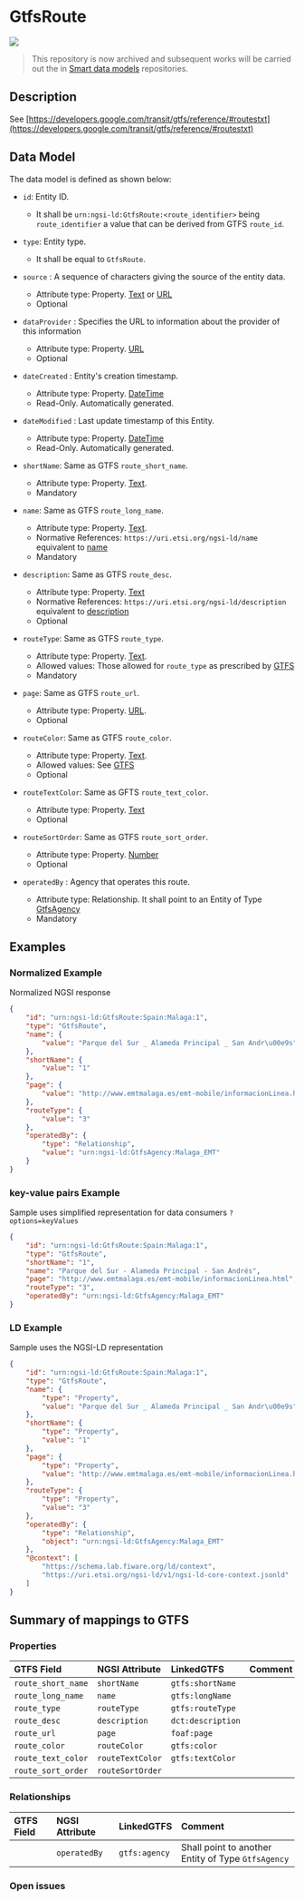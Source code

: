 # GtfsRoute

![](https://nexus.lab.fiware.org/static/badges/statuses/deprecated.svg)

> This repository is now archived and subsequent works will be carried out the
> in [Smart data models](https://github.com/smart-data-models) repositories.

## Description

See
[https://developers.google.com/transit/gtfs/reference/#routestxt](https://developers.google.com/transit/gtfs/reference/#routestxt)

## Data Model

The data model is defined as shown below:

-   `id`: Entity ID.

    -   It shall be `urn:ngsi-ld:GtfsRoute:<route_identifier>` being
        `route_identifier` a value that can be derived from GTFS `route_id`.

-   `type`: Entity type.

    -   It shall be equal to `GtfsRoute`.

-   `source` : A sequence of characters giving the source of the entity data.

    -   Attribute type: Property. [Text](https://schema.org/Text) or
        [URL](https://schema.org/URL)
    -   Optional

-   `dataProvider` : Specifies the URL to information about the provider of this
    information

    -   Attribute type: Property. [URL](https://schema.org/URL)
    -   Optional

-   `dateCreated` : Entity's creation timestamp.

    -   Attribute type: Property. [DateTime](https://schema.org/DateTime)
    -   Read-Only. Automatically generated.

-   `dateModified` : Last update timestamp of this Entity.

    -   Attribute type: Property. [DateTime](https://schema.org/DateTime)
    -   Read-Only. Automatically generated.

-   `shortName`: Same as GTFS `route_short_name`.

    -   Attribute type: Property. [Text](https://schema.org/Text).
    -   Mandatory

-   `name`: Same as GTFS `route_long_name`.

    -   Attribute type: Property. [Text](https://schema.org/Text).
    -   Normative References: `https://uri.etsi.org/ngsi-ld/name` equivalent to
        [name](https://schema.org/name)
    -   Mandatory

-   `description`: Same as GTFS `route_desc`.

    -   Attribute type: Property. [Text](https://schema.org/Text)
    -   Normative References: `https://uri.etsi.org/ngsi-ld/description`
        equivalent to [description](https://schema.org/description)
    -   Optional

-   `routeType`: Same as GTFS `route_type`.

    -   Attribute type: Property. [Text](https://schema.org/Text).
    -   Allowed values: Those allowed for `route_type` as prescribed by
        [GTFS](https://developers.google.com/transit/gtfs/reference/#routestxt)
    -   Mandatory

-   `page`: Same as GTFS `route_url`.

    -   Attribute type: Property. [URL](https://schema.org/URL).
    -   Optional

-   `routeColor`: Same as GTFS `route_color`.

    -   Attribute type: Property. [Text](https://schema.org/Text).
    -   Allowed values: See
        [GTFS](https://developers.google.com/transit/gtfs/reference/#routestxt)
    -   Optional

-   `routeTextColor`: Same as GFTS `route_text_color`.

    -   Attribute type: Property. [Text](https://schema.org/Text)
    -   Optional

-   `routeSortOrder`: Same as GTFS `route_sort_order`.

    -   Attribute type: Property. [Number](https://schema.org/Number)
    -   Optional

-   `operatedBy` : Agency that operates this route.
    -   Attribute type: Relationship. It shall point to an Entity of Type
        [GtfsAgency](../../GtfsAgency/doc/spec.md)
    -   Mandatory

## Examples

### Normalized Example

Normalized NGSI response

```json
{
    "id": "urn:ngsi-ld:GtfsRoute:Spain:Malaga:1",
    "type": "GtfsRoute",
    "name": {
        "value": "Parque del Sur _ Alameda Principal _ San Andr\u00e9s"
    },
    "shortName": {
        "value": "1"
    },
    "page": {
        "value": "http://www.emtmalaga.es/emt-mobile/informacionLinea.html"
    },
    "routeType": {
        "value": "3"
    },
    "operatedBy": {
        "type": "Relationship",
        "value": "urn:ngsi-ld:GtfsAgency:Malaga_EMT"
    }
}
```

### key-value pairs Example

Sample uses simplified representation for data consumers `?options=keyValues`

```json
{
    "id": "urn:ngsi-ld:GtfsRoute:Spain:Malaga:1",
    "type": "GtfsRoute",
    "shortName": "1",
    "name": "Parque del Sur - Alameda Principal - San Andrés",
    "page": "http://www.emtmalaga.es/emt-mobile/informacionLinea.html",
    "routeType": "3",
    "operatedBy": "urn:ngsi-ld:GtfsAgency:Malaga_EMT"
}
```

### LD Example

Sample uses the NGSI-LD representation

```json
{
    "id": "urn:ngsi-ld:GtfsRoute:Spain:Malaga:1",
    "type": "GtfsRoute",
    "name": {
        "type": "Property",
        "value": "Parque del Sur _ Alameda Principal _ San Andr\u00e9s"
    },
    "shortName": {
        "type": "Property",
        "value": "1"
    },
    "page": {
        "type": "Property",
        "value": "http://www.emtmalaga.es/emt-mobile/informacionLinea.html"
    },
    "routeType": {
        "type": "Property",
        "value": "3"
    },
    "operatedBy": {
        "type": "Relationship",
        "object": "urn:ngsi-ld:GtfsAgency:Malaga_EMT"
    },
    "@context": [
        "https://schema.lab.fiware.org/ld/context",
        "https://uri.etsi.org/ngsi-ld/v1/ngsi-ld-core-context.jsonld"
    ]
}
```

## Summary of mappings to GTFS

### Properties

| GTFS Field         | NGSI Attribute   | LinkedGTFS        | Comment |
| :----------------- | :--------------- | :---------------- | :------ |
| `route_short_name` | `shortName`      | `gtfs:shortName`  |         |
| `route_long_name`  | `name`           | `gtfs:longName`   |         |
| `route_type`       | `routeType`      | `gtfs:routeType`  |         |
| `route_desc`       | `description`    | `dct:description` |         |
| `route_url`        | `page`           | `foaf:page`       |         |
| `route_color`      | `routeColor`     | `gtfs:color`      |         |
| `route_text_color` | `routeTextColor` | `gtfs:textColor`  |         |
| `route_sort_order` | `routeSortOrder` |                   |         |

### Relationships

| GTFS Field | NGSI Attribute | LinkedGTFS    | Comment                                            |
| :--------- | :------------- | :------------ | :------------------------------------------------- |
|            | `operatedBy`   | `gtfs:agency` | Shall point to another Entity of Type `GtfsAgency` |

### Open issues
